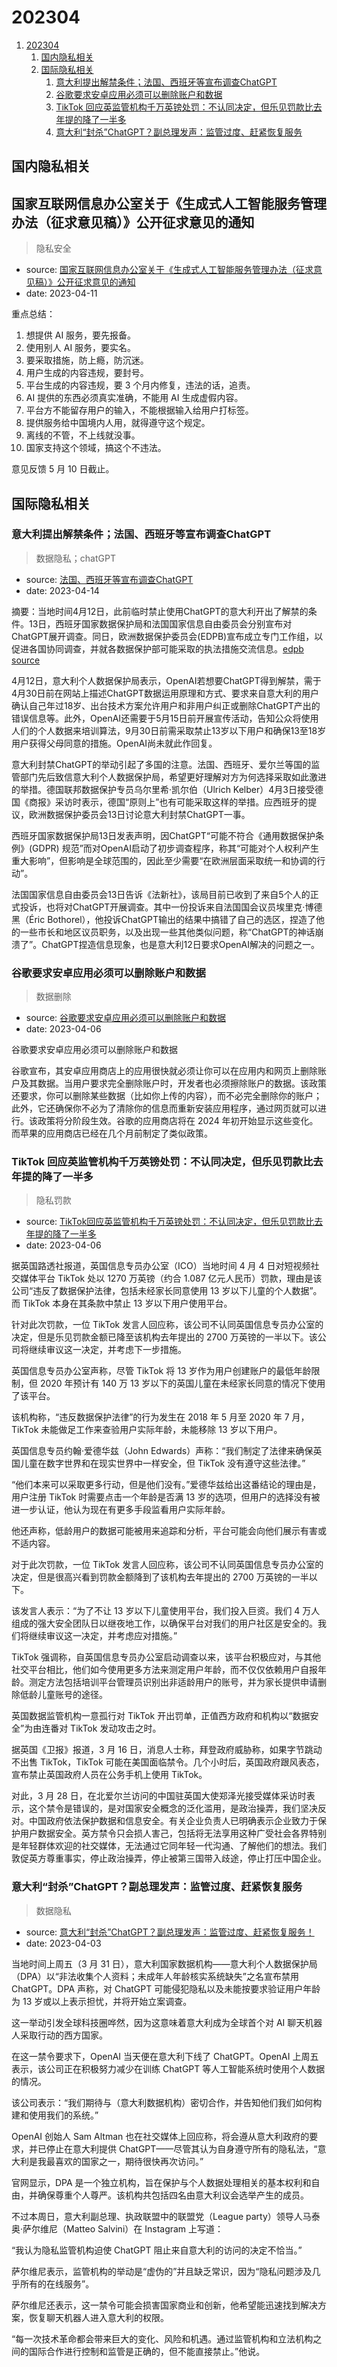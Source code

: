 # 202304

1. [202304](#202304)
    1. [国内隐私相关](#国内隐私相关)
    2. [国际隐私相关](#国际隐私相关)
        1. [意大利提出解禁条件；法国、西班牙等宣布调查ChatGPT](#意大利提出解禁条件法国西班牙等宣布调查chatgpt)
        2. [谷歌要求安卓应用必须可以删除账户和数据](#谷歌要求安卓应用必须可以删除账户和数据)
        3. [TikTok 回应英监管机构千万英镑处罚：不认同决定，但乐见罚款比去年提的降了一半多](#tiktok-回应英监管机构千万英镑处罚不认同决定但乐见罚款比去年提的降了一半多)
        4. [意大利“封杀”ChatGPT？副总理发声：监管过度、赶紧恢复服务](#意大利封杀chatgpt副总理发声监管过度赶紧恢复服务)

## 国内隐私相关

## 国家互联网信息办公室关于《生成式人工智能服务管理办法（征求意见稿）》公开征求意见的通知

> 隐私安全

- source: [国家互联网信息办公室关于《生成式人工智能服务管理办法（征求意见稿）》公开征求意见的通知](http://www.cac.gov.cn/2023-04/11/c_1682854275475410.htm)
- date: 2023-04-11

重点总结：

1. 想提供 AI 服务，要先报备。
2. 使用别人 AI 服务，要实名。
3. 要采取措施，防上瘾，防沉迷。
4. 用户生成的内容违规，要封号。
5. 平台生成的内容违规，要 3 个月内修复，违法的话，追责。
6. AI 提供的东西必须真实准确，不能用 AI 生成虚假内容。
7. 平台方不能留存用户的输入，不能根据输入给用户打标签。
8. 提供服务给中国境内人用，就得遵守这个规定。
9. 离线的不管，不上线就没事。
10. 国家支持这个领域，搞这个不违法。

意见反馈 5 月 10 日截止。

## 国际隐私相关

### 意大利提出解禁条件；法国、西班牙等宣布调查ChatGPT

> 数据隐私；chatGPT

- source: [法国、西班牙等宣布调查ChatGPT](https://www.guancha.cn/industry-science/2023_04_14_688346.shtml)
- date: 2023-04-14

摘要：当地时间4月12日，此前临时禁止使用ChatGPT的意大利开出了解禁的条件。13日，西班牙国家数据保护局和法国国家信息自由委员会分别宣布对ChatGPT展开调查。同日，欧洲数据保护委员会(EDPB)宣布成立专门工作组，以促进各国协同调查，并就各数据保护部可能采取的执法措施交流信息。[edpb source](https://edpb.europa.eu/news/news/2023/edpb-resolves-dispute-transfers-meta-and-creates-task-force-chat-gpt_en)

4月12日，意大利个人数据保护局表示，OpenAI若想要ChatGPT得到解禁，需于4月30日前在网站上描述ChatGPT数据运用原理和方式、要求来自意大利的用户确认自己年过18岁、出台技术方案允许用户和非用户纠正或删除ChatGPT产出的错误信息等。此外，OpenAI还需要于5月15日前开展宣传活动，告知公众将使用人们的个人数据来培训算法，9月30日前需采取禁止13岁以下用户和确保13至18岁用户获得父母同意的措施。OpenAI尚未就此作回复。

意大利封禁ChatGPT的举动引起了多国的注意。法国、西班牙、爱尔兰等国的监管部门先后致信意大利个人数据保护局，希望更好理解对方为何选择采取如此激进的举措。德国联邦数据保护专员乌尔里希·凯尔伯（Ulrich Kelber）4月3日接受德国《商报》采访时表示，德国“原则上”也有可能采取这样的举措。应西班牙的提议，欧洲数据保护委员会13日讨论意大利封禁ChatGPT一事。

西班牙国家数据保护局13日发表声明，因ChatGPT“可能不符合《通用数据保护条例》(GDPR) 规范”而对OpenAI启动了初步调查程序，称其“可能对个人权利产生重大影响”，但影响是全球范围的，因此至少需要“在欧洲层面采取统一和协调的行动”。

法国国家信息自由委员会13日告诉《法新社》，该局目前已收到了来自5个人的正式投诉，也将对ChatGPT开展调查。其中一份投诉来自法国国会议员埃里克·博德黑（Éric Bothorel），他投诉ChatGPT输出的结果中搞错了自己的选区，捏造了他的一些市长和地区议员职务，以及出现一些其他类似问题，称“ChatGPT的神话崩溃了”。ChatGPT捏造信息现象，也是意大利12日要求OpenAI解决的问题之一。


### 谷歌要求安卓应用必须可以删除账户和数据

> 数据删除

- source: [谷歌要求安卓应用必须可以删除账户和数据](https://new.qq.com/rain/a/20230406A07MSA00)
- date: 2023-04-06

谷歌要求安卓应用必须可以删除账户和数据

谷歌宣布，其安卓应用商店上的应用很快就必须让你可以在应用内和网页上删除账户及其数据。当用户要求完全删除账户时，开发者也必须擦除账户的数据。该政策还要求，你可以删除某些数据（比如你上传的内容），而不必完全删除你的账户；此外，它还确保你不必为了清除你的信息而重新安装应用程序，通过网页就可以进行。该政策将分阶段生效。谷歌的应用商店将在 2024 年初开始显示这些变化。而苹果的应用商店已经在几个月前制定了类似政策。

### TikTok 回应英监管机构千万英镑处罚：不认同决定，但乐见罚款比去年提的降了一半多

> 隐私罚款

- source: [TikTok回应英监管机构千万英镑处罚：不认同决定，但乐见罚款比去年提的降了一半多](https://www.guancha.cn/internation/2023_04_06_687187.shtml#:~:text=TikTok%E5%9B%9E%E5%BA%94,%E5%B9%B4%E6%8F%90%E7%9A%84%E9%99%8D%E4%BA%86%E4%B8%80%E5%8D%8A%E5%A4%9A)
- date: 2023-04-06

据英国路透社报道，英国信息专员办公室（ICO）当地时间 4 月 4 日对短视频社交媒体平台 TikTok 处以 1270 万英镑（约合 1.087 亿元人民币）罚款，理由是该公司“违反了数据保护法律，包括未经家长同意使用 13 岁以下儿童的个人数据”。而 TikTok 本身在其条款中禁止 13 岁以下用户使用平台。

针对此次罚款，一位 TikTok 发言人回应称，该公司不认同英国信息专员办公室的决定，但是乐见罚款金额已降至该机构去年提出的 2700 万英镑的一半以下。该公司将继续审议这一决定，并考虑下一步措施。

英国信息专员办公室声称，尽管 TikTok 将 13 岁作为用户创建账户的最低年龄限制，但 2020 年预计有 140 万 13 岁以下的英国儿童在未经家长同意的情况下使用了该平台。

该机构称，“违反数据保护法律”的行为发生在 2018 年 5 月至 2020 年 7 月，TikTok 未能做足工作来查验用户实际年龄，未能移除 13 岁以下用户。

英国信息专员约翰·爱德华兹（John Edwards）声称：“我们制定了法律来确保英国儿童在数字世界和在现实世界中一样安全，但 TikTok 没有遵守这些法律。”

“他们本来可以采取更多行动，但是他们没有。”爱德华兹给出这番结论的理由是，用户注册 TikTok 时需要点击一个年龄是否满 13 岁的选项，但用户的选择没有被进一步认证，他认为现在有更多手段监看用户实际年龄。

他还声称，低龄用户的数据可能被用来追踪和分析，平台可能会向他们展示有害或不适内容。

对于此次罚款，一位 TikTok 发言人回应称，该公司不认同英国信息专员办公室的决定，但是很高兴看到罚款金额降到了该机构去年提出的 2700 万英镑的一半以下。

该发言人表示：“为了不让 13 岁以下儿童使用平台，我们投入巨资。我们 4 万人组成的强大安全团队日以继夜地工作，以确保平台对我们的用户社区是安全的。我们将继续审议这一决定，并考虑应对措施。”

TikTok 强调称，自英国信息专员办公室启动调查以来，该平台积极应对，与其他社交平台相比，他们如今使用更多方法来测定用户年龄，而不仅仅依赖用户自报年龄。测定方法包括培训平台管理员识别出非适龄用户的账号，并为家长提供申请删除低龄儿童账号的途径。

英国数据监管机构一意孤行对 TikTok 开出罚单，正值西方政府和机构以“数据安全”为由连番对 TikTok 发动攻击之时。

据英国《卫报》报道，3 月 16 日，消息人士称，拜登政府威胁称，如果字节跳动不出售 TikTok，TikTok 可能在美国面临禁令。几个小时后，英国政府跟风表态，宣布禁止英国政府人员在公务手机上使用 TikTok。

对此，3 月 28 日，在北爱尔兰访问的中国驻英国大使郑泽光接受媒体采访时表示，这个禁令是错误的，是对国家安全概念的泛化滥用，是政治操弄，我们坚决反对。中国政府依法保护数据和信息安全。有关企业负责人已明确表示企业致力于保护用户数据安全。英方禁令只会损人害己，包括将无法享用这种广受社会各界特别是年轻群体欢迎的社交媒体，无法通过它同年轻一代沟通、了解他们的想法。我们敦促英方尊重事实，停止政治操弄，停止被第三国带入歧途，停止打压中国企业。

### 意大利“封杀”ChatGPT？副总理发声：监管过度、赶紧恢复服务

> 数据隐私

- source: [意大利“封杀”ChatGPT？副总理发声：监管过度、赶紧恢复服务！](https://www.cls.cn/detail/1311838)
- date: 2023-04-03

当地时间上周五（3 月 31 日），意大利国家数据机构——意大利个人数据保护局（DPA）以“非法收集个人资料；未成年人年龄核实系统缺失”之名宣布禁用 ChatGPT。DPA 声称，对 ChatGPT 可能侵犯隐私以及未能按要求验证用户年龄为 13 岁或以上表示担忧，并将开始立案调查。

这一举动引发全球科技圈哗然，因为这意味着意大利成为全球首个对 AI 聊天机器人采取行动的西方国家。

在这一禁令要求下，OpenAI 当天便在意大利下线了 ChatGPT。OpenAI 上周五表示，该公司正在积极努力减少在训练 ChatGPT 等人工智能系统时使用个人数据的情况。

该公司表示：“我们期待与（意大利数据机构）密切合作，并告知他们我们如何构建和使用我们的系统。”

OpenAI 创始人 Sam Altman 也在社交媒体上回应称，将会遵从意大利政府的要求，并已停止在意大利提供 ChatGPT——尽管其认为自身遵守所有的隐私法，“意大利是我最喜欢的国家之一，期待很快再次访问。”

官网显示，DPA 是一个独立机构，旨在保护与个人数据处理相关的基本权利和自由，并确保尊重个人尊严。该机构共包括四名由意大利议会选举产生的成员。

不过本周日，意大利副总理、执政联盟中的联盟党（League party）领导人马泰奥·萨尔维尼（Matteo Salvini）在 Instagram 上写道：

“我认为隐私监管机构迫使 ChatGPT 阻止来自意大利的访问的决定不恰当。”

萨尔维尼表示，监管机构的举动是“虚伪的”并且缺乏常识，因为“隐私问题涉及几乎所有的在线服务”。

萨尔维尼还表示，这一禁令可能会损害国家商业和创新，他希望能迅速找到解决方案，恢复聊天机器人进入意大利的权限。

“每一次技术革命都会带来巨大的变化、风险和机遇。通过监管机构和立法机构之间的国际合作进行控制和监管是正确的，但不能直接禁止。”他说。
